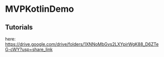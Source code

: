 # MVPKotlinDemo

## Tutorials
here: https://drive.google.com/drive/folders/1XNNoMbGvs2LXYpirWgK88_D6ZTeG-cWY?usp=share_link
